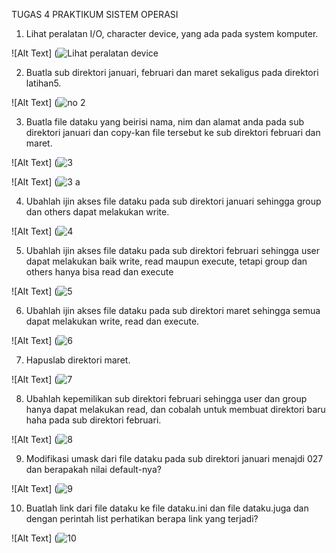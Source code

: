 TUGAS 4 PRAKTIKUM SISTEM OPERASI

1. Lihat peralatan I/O, character device, yang ada pada system komputer.

![Alt Text] (![Lihat peralatan device](https://github.com/user-attachments/assets/07ef22df-243a-445d-8857-8a61fd734023)

2. Buatla sub direktori januari, februari dan maret sekaligus pada direktori latihan5.

![Alt Text] (![no 2](https://github.com/user-attachments/assets/40f37f54-2bfd-41c7-9beb-76a130181f8f)

3. Buatla file dataku yang beirisi nama, nim dan alamat anda pada sub direktori januari dan copy-kan file tersebut ke sub direktori februari dan maret.

![Alt Text] (![3](https://github.com/user-attachments/assets/5e205044-4252-4b29-bdd5-5eb8a0afa176)

![Alt Text] (![3 a](https://github.com/user-attachments/assets/c38332b1-c025-4373-a86e-dfe9689d2f12)

4. Ubahlah ijin akses file dataku pada sub direktori januari sehingga group dan others dapat melakukan write. 

![Alt Text] (![4](https://github.com/user-attachments/assets/6341d083-685c-467d-9b8c-c68b21ae745a)

5. Ubahlah ijin akses file dataku pada sub direktori februari sehingga user dapat melakukan baik write, read maupun execute, tetapi group dan others hanya bisa read dan execute

![Alt Text] (![5](https://github.com/user-attachments/assets/12d28377-488c-4862-bdd3-c3ae0b73d43a)

6. Ubahlah ijin akses file dataku pada sub direktori maret sehingga semua dapat melakukan write, read dan execute.

![Alt Text] (![6](https://github.com/user-attachments/assets/989d1777-4acb-44d3-9533-4b1e1e333222)

7. Hapuslab direktori maret. 

![Alt Text] (![7](https://github.com/user-attachments/assets/7eced369-005a-46cf-835f-c6172ae8ccf5)

8. Ubahlah kepemilikan sub direktori februari sehingga user dan group hanya dapat melakukan read, dan cobalah untuk membuat direktori baru haha pada sub direktori februari.

![Alt Text] (![8](https://github.com/user-attachments/assets/891907f1-329b-4bf3-b103-55950427af6b)

9. Modifikasi umask dari file dataku pada sub direktori januari menajdi 027 dan berapakah nilai default-nya?

![Alt Text] (![9](https://github.com/user-attachments/assets/38a114d6-5a05-4a10-9f8b-323858172707)

10. Buatlah link dari file dataku ke file dataku.ini dan file dataku.juga dan dengan perintah list perhatikan berapa link yang terjadi?

![Alt Text] (![10](https://github.com/user-attachments/assets/29d459d3-e1e1-443a-bbb7-6e114cd0095b)
